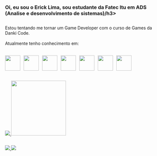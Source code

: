 <h3>Oi, eu sou o Erick Lima, sou estudante da Fatec Itu em ADS (Analise e desenvolvimento de sistemas)/h3>

##

Estou tentando me tornar um Game Developer com o curso de Games da Danki Code.
<br><br>
Atualmente tenho conhecimento em:
<br><br>
<div>
  <img style="width: 50px;" src="https://cdn.jsdelivr.net/gh/devicons/devicon/icons/html5/html5-original-wordmark.svg"/>&ensp;
  <img style="width: 50px;" src="https://cdn.jsdelivr.net/gh/devicons/devicon/icons/css3/css3-original-wordmark.svg" />&ensp;
  <img style="width: 50px;" src="https://cdn.jsdelivr.net/gh/devicons/devicon/icons/php/php-original.svg" />&ensp;
  <img style="width: 50px;" src="https://cdn.jsdelivr.net/gh/devicons/devicon/icons/mysql/mysql-original-wordmark.svg" />&ensp;
  <img style="width: 50px;" src="https://cdn.jsdelivr.net/gh/devicons/devicon/icons/javascript/javascript-original.svg" />&ensp;
  <img style="width: 50px;" src="https://cdn.jsdelivr.net/gh/devicons/devicon/icons/csharp/csharp-original.svg" />&ensp;
  <img style="width: 50px;" src="https://cdn.jsdelivr.net/gh/devicons/devicon/icons/c/c-original.svg" />&ensp;
  <!--<img style="width: 50px;" src="https://cdn.jsdelivr.net/gh/devicons/devicon/icons/java/java-original-wordmark.svg" />&ensp;-->
</div>

##

<div>
  <a href="https://github.com/ERICK1800">
  <img src="https://github-readme-stats.vercel.app/api?username=erick1800&show_icons=true&theme=tokyonight&card_width=125&hide_border=false">
  <img height="180em" src="https://github-readme-stats.vercel.app/api/top-langs/?username=erick1800&show_icons=true&theme=tokyonight&layout=compact">
</div>

##

<div>
  <a href="https://www.linkedin.com/in/erick-lima-florencio-646019201" target="_blank"><img src="https://img.shields.io/badge/LinkedIn-0077B5?style=for-the-badge&logo=linkedin&logoColor=white" target="_blank">
  <a href="mailto:ericklimaflorencio@gmail.com" target="_blank"><img src="https://img.shields.io/badge/Gmail-D14836?style=for-the-badge&logo=gmail&logoColor=white"_blank">
</div>
